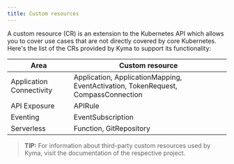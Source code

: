 ```yaml
---
title: Custom resources
---
```


A custom resource (CR) is an extension to the Kubernetes API which allows you to cover use cases that are not directly covered by core Kubernetes. Here's the list of the CRs provided by Kyma to support its functionality:

| Area | Custom resource |
| ---- | -------------- |
| Application Connectivity | Application, ApplicationMapping, EventActivation, TokenRequest, CompassConnection |
| API Exposure | APIRule |
| Eventing | EventSubscription |
| Serverless | Function, GitRepository |

 > **TIP:** For information about third-party custom resources used by Kyma, visit the documentation of the respective project.

